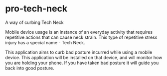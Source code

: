 # pro-tech-neck
A way of curbing Tech Neck

Mobile device usage is an instance of an everyday activity that requires repetitive actions that can cause neck strain. This type of repetitive stress injury has a special name - Tech Neck.

This application aims to curb bad posture incurred while using a mobile device. This application will be installed on that device, and will monitor how you are holding your phone. If you have taken bad posture it will guide you back into good posture.
